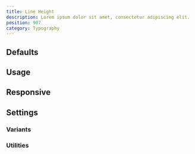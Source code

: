 ```yaml
---
title: Line Height
description: Lorem ipsum dolor sit amet, consectetur adipiscing elit.
position: 907
category: Typography
---
```


## Defaults

<TableGenerateTheme
  set="leading"
  :rules="{
    'leading': ['line-height'],
}"></TableGenerateTheme>

## Usage

## Responsive

## Settings

### Variants

### Utilities
